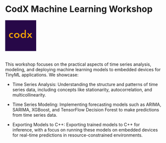 # CodX Machine Learning Workshop

<div>
    <img src="logo.png" alt="CodX" height="100px" width="100px">
</div>
<br/>

This workshop focuses on the practical aspects of time series analysis, modeling, and deploying machine learning models to embedded devices for TinyML applications. We showcase:

- Time Series Analysis: Understanding the structure and patterns of time series data, including concepts like stationarity, autocorrelation, and multicollinearity.

- Time Series Modeling: Implementing forecasting models such as ARIMA, SARIMA, XGBoost, and TensorFlow Decision Forest to make predictions from time series data.

- Exporting Models to C++: Exporting trained models to C++ for inference, with a focus on running these models on embedded devices for real-time predictions in resource-constrained environments.
